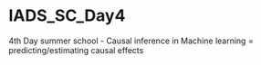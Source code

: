 # IADS_SC_Day4
4th Day summer school - Causal inference in Machine learning = predicting/estimating causal effects
